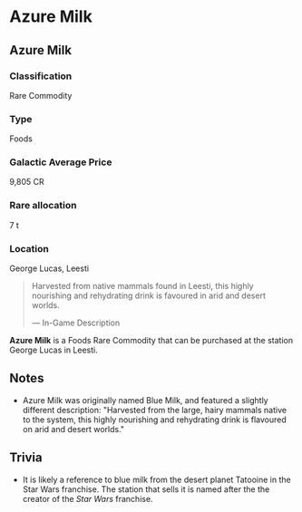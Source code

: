 # Azure Milk
## Azure Milk

### Classification

Rare Commodity

### Type

Foods

### Galactic Average Price

9,805 CR

### Rare allocation

7 t

### Location

George Lucas, Leesti

> 
> 
> Harvested from native mammals found in Leesti, this highly nourishing and rehydrating drink is favoured in arid and desert worlds.
> 
> 
> — In-Game Description
> 

**Azure Milk** is a Foods Rare Commodity that can be purchased at the station George Lucas in Leesti.

## Notes

- Azure Milk was originally named Blue Milk, and featured a slightly different description: "Harvested from the large, hairy mammals native to the system, this highly nourishing and rehydrating drink is flavoured on arid and desert worlds."

## Trivia

- It is likely a reference to blue milk from the desert planet Tatooine in the Star Wars franchise. The station that sells it is named after the the creator of the *Star Wars* franchise.